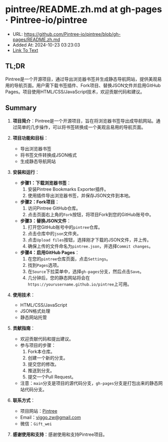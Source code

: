 # pintree/README.zh.md at gh-pages · Pintree-io/pintree
- URL: https://github.com/Pintree-io/pintree/blob/gh-pages/README.zh.md
- Added At: 2024-10-23 03:23:03
- [Link To Text](2024-10-23-pintree-readme.zh.md-at-gh-pages-·-pintree-io-pintree_raw.md)

## TL;DR
Pintree是一个开源项目，通过导出浏览器书签并生成静态导航网站，提供美观易用的导航页面。用户需下载书签插件、Fork项目、替换JSON文件并启用GitHub Pages。项目使用HTML/CSS/JavaScript技术，欢迎贡献代码和建议。

## Summary
1. **项目简介**：Pintree是一个开源项目，旨在将浏览器书签导出成导航网站。通过简单的几步操作，可以将书签转换成一个美观且易用的导航页面。

2. **项目功能和目标**：
   - 导出浏览器书签
   - 将书签文件转换成JSON格式
   - 生成静态导航网站

3. **安装和运行**：
   - **步骤1：下载浏览器书签**：
     1. 安装Pintree Bookmarks Exporter插件。
     2. 使用插件导出浏览器书签，并保存JSON文件到本地。
   - **步骤2：Fork项目**：
     1. 访问Pintree GitHub仓库。
     2. 点击页面右上角的`Fork`按钮，将项目Fork到您的GitHub账号中。
   - **步骤3：替换JSON文件**：
     1. 打开您GitHub账号中的`pintree`仓库。
     2. 点击仓库中的`json`文件夹。
     3. 点击`Upload files`按钮，选择刚才下载的JSON文件，并上传。
     4. 确保上传的文件命名为`pintree.json`，并选择`Commit changes`。
   - **步骤4：启用GitHub Pages**：
     1. 在您的`pintree`仓库页面，点击`Settings`。
     2. 找到`Pages`选项。
     3. 在`Source`下拉菜单中，选择`gh-pages`分支，然后点击`Save`。
     4. 几分钟后，您的静态网站将会在`https://yourusername.github.io/pintree`上可用。

4. **使用技术**：
   - HTML/CSS/JavaScript
   - JSON格式处理
   - 静态网站托管

5. **贡献指南**：
   - 欢迎贡献代码和提出建议。
   - 参与项目的步骤：
     1. Fork本仓库。
     2. 创建一个新的分支。
     3. 提交您的修改。
     4. 推送到分支。
     5. 提交一个Pull Request。
   - 注意：`main`分支是项目的源代码分支，`gh-pages`分支是打包出来的静态网站代码分支。

6. **联系方式**：
   - 项目网站：[Pintree](https://pintree.io/)
   - Email：[viggo.zw@gmail.com](mailto:viggo.zw@gmail.com)
   - 微信：`Gift_wei`

7. **感谢使用和支持**：感谢使用和支持Pintree项目。
